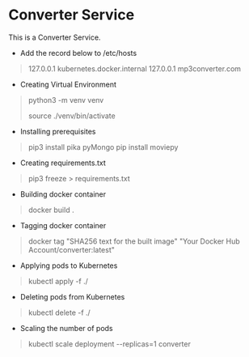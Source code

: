 # Converter Service
This is a Converter Service.

* Add the record below to /etc/hosts
> 127.0.0.1   kubernetes.docker.internal
> 127.0.0.1   mp3converter.com

* Creating Virtual Environment
> python3 -m venv venv
> 
> source ./venv/bin/activate

* Installing prerequisites
> pip3 install pika pyMongo
> pip install moviepy

* Creating requirements.txt
> pip3 freeze > requirements.txt

* Building docker container
> docker build .

* Tagging docker container
> docker tag "SHA256 text for the built image" "Your Docker Hub Account/converter:latest"

* Applying pods to Kubernetes
> kubectl apply -f ./

* Deleting pods from Kubernetes
> kubectl delete -f ./

* Scaling the number of pods
> kubectl scale deployment --replicas=1 converter